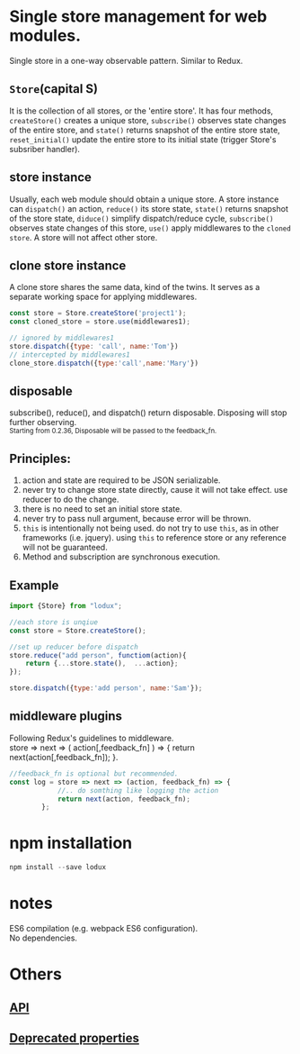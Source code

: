 # Single store management for web modules.
Single store in a one-way observable pattern. Similar to Redux.

## `Store`(capital S)  
It is the collection of all stores, or the 'entire store'. It has four methods, `createStore()` creates a unique store, `subscribe()` observes state changes of the entire store, and `state()` returns snapshot of the entire store state, `reset_initial()` update the entire store to its initial state (trigger Store's subsriber handler).

## store instance
Usually, each web module should obtain a unique store. A store instance can `dispatch()` an action, `reduce()` its store state, `state()` returns snapshot of the store state, `diduce()` simplify dispatch/reduce cycle, `subscribe()` observes state changes of this store, `use()` apply middlewares to the `cloned store`.  A store will not affect other store.

## clone store instance
A clone store shares the same data, kind of the twins. It serves as a separate working space for applying middlewares.

```javascript
const store = Store.createStore('project1');
const cloned_store = store.use(middlewares1);

// ignored by middlewares1
store.dispatch({type: 'call', name:'Tom'})
// intercepted by middlewares1
clone_store.dispatch({type:'call',name:'Mary'})
```

## disposable  
subscribe(), reduce(), and dispatch() return disposable. Disposing will stop further observing.  
<small>Starting from 0.2.36, Disposable will be passed to the feedback_fn.</small>

## Principles:
1. action and state are required to be JSON serializable.
2. never try to change store state directly, cause it will not take effect. use reducer to do the change.
3. there is no need to set an initial store state.
4. never try to pass null argument, because error will be thrown.
5. `this` is intentionally not being used. do not try to use `this`, as in other frameworks (i.e. jquery). using `this` to reference store or any reference will not be guaranteed.
6. Method and subscription are synchronous execution.

## Example
```javascript
import {Store} from "lodux";

//each store is unqiue
const store = Store.createStore();

//set up reducer before dispatch
store.reduce("add person", functiom(action){
    return {...store.state(),  ...action};
});

store.dispatch({type:'add person', name:'Sam'});
```

## middleware plugins
Following Redux's guidelines to middleware.  
store => next => ( action[,feedback_fn] ) => { return next(action[,feedback_fn]); }.  
```javascript
//feedback_fn is optional but recommended.
const log = store => next => (action, feedback_fn) => {
            //.. do somthing like logging the action
            return next(action, feedback_fn);
        };
```

# npm installation
```javascript
npm install --save lodux
```

# notes
ES6 compilation (e.g. webpack ES6 configuration).  
No dependencies.  


# Others

## [API](Readme.API.md)

## [Deprecated properties](Readme.deprecated.md)
